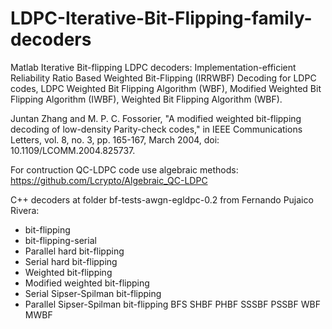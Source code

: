 # LDPC-Iterative-Bit-Flipping-family-decoders
Matlab Iterative Bit-flipping LDPC decoders: Implementation-efficient Reliability Ratio Based Weighted Bit-Flipping (IRRWBF) Decoding for LDPC codes, LDPC Weighted Bit Flipping Algorithm (WBF), Modified Weighted Bit Flipping Algorithm (IWBF), Weighted Bit Flipping Algorithm (WBF).  


Juntan Zhang and M. P. C. Fossorier, "A modified weighted bit-flipping decoding of low-density Parity-check codes," in IEEE Communications Letters, vol. 8, no. 3, pp. 165-167, March 2004, doi: 10.1109/LCOMM.2004.825737.

For contruction QC-LDPC code use algebraic methods: https://github.com/Lcrypto/Algebraic_QC-LDPC 

C++ decoders at folder bf-tests-awgn-egldpc-0.2 from Fernando Pujaico Rivera: 
* bit-flipping
 * bit-flipping-serial
 * Parallel hard bit-flipping
 * Serial hard bit-flipping
 * Weighted bit-flipping
 * Modified weighted bit-flipping
 * Serial Sipser-Spilman bit-flipping
 * Parallel Sipser-Spilman bit-flipping
BFS SHBF PHBF SSSBF PSSBF WBF MWBF
